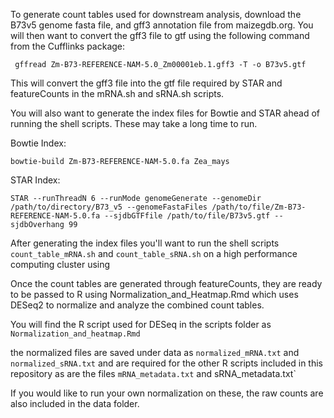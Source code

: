 To generate count tables used for downstream analysis, download the B73v5 genome fasta file, and gff3 annotation file from maizegdb.org. 
You will then want to convert the gff3 file to gtf using the following command from the Cufflinks package:

` gffread Zm-B73-REFERENCE-NAM-5.0_Zm00001eb.1.gff3 -T -o B73v5.gtf` 

This will convert the gff3 file into the gtf file required by STAR and featureCounts in the mRNA.sh and sRNA.sh scripts.

You will also want to generate the index files for Bowtie and STAR ahead of running the shell scripts.
These may take a long time to run.

Bowtie Index:

`bowtie-build Zm-B73-REFERENCE-NAM-5.0.fa Zea_mays`

STAR Index:

`STAR --runThreadN 6 --runMode genomeGenerate --genomeDir /path/to/directory/B73_v5 --genomeFastaFiles /path/to/file/Zm-B73-REFERENCE-NAM-5.0.fa --sjdbGTFfile /path/to/file/B73v5.gtf --sjdbOverhang 99`

After generating the index files you'll want to run the shell scripts `count_table_mRNA.sh` and `count_table_sRNA.sh` on a high performance computing cluster using 

Once the count tables are generated through featureCounts, they are ready to be passed to R using Normalization_and_Heatmap.Rmd which uses DESeq2 to normalize and analyze the combined count tables. 

You will find the R script used for DESeq in the scripts folder as `Normalization_and_heatmap.Rmd`

the normalized files are saved under data as `normalized_mRNA.txt` and `normalized_sRNA.txt` and are required for the other R scripts included in this repository as are the files `mRNA_metadata.txt` and sRNA_metadata.txt` 

If you would like to run your own normalization on these, the raw counts are also included in the data folder. 
